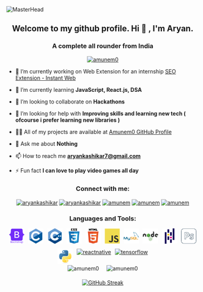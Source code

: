 ![MasterHead](https://user-images.githubusercontent.com/10498744/210012254-234538ff-d198-48aa-8964-37e6fd45d227.gif)
<h2 align="center">Welcome to my github profile. Hi 👋 , I'm Aryan.</h2>
<h3 align="center">A complete all rounder from India</h3>

<p align="center"> <a href="https://github.com/ryo-ma/github-profile-trophy"><img src="https://github-profile-trophy.vercel.app/?username=amunem0" alt="amunem0" /></a> </p>

- 🔭 I’m currently working on Web Extension for an internship <a href="[https://bit.ly/3RqhdFV](https://chromewebstore.google.com/detail/seo-extension-instant-web/bklidobeonicpmmkbkcnaljjbehhgfbl)" target="_blank">SEO Extension - Instant Web</a>

- 🌱 I’m currently learning **JavaScript, React.js, DSA**

- 👯 I’m looking to collaborate on **Hackathons**

- 🤝 I’m looking for help with **Improving skills and learning new tech ( ofcourse i prefer learning new libraries )**

- 👨‍💻 All of my projects are available at <a href="https://github.com/Amunem0" target="_blank">Amunem0 GitHub Profile</a>


- 💬 Ask me about **Nothing**

- 📫 How to reach me **aryankashikar7@gmail.com**

- ⚡ Fun fact **I can love to play video games all day**

<h3 align="center">Connect with me:</h3>
<p align="center">
<a href="https://linkedin.com/in/aryankashikar" target="blank"><img align="center" src="https://raw.githubusercontent.com/rahuldkjain/github-profile-readme-generator/master/src/images/icons/Social/linked-in-alt.svg" alt="aryankashikar" height="30" width="40" /></a>
<a href="https://instagram.com/aryankashikar" target="blank"><img align="center" src="https://raw.githubusercontent.com/rahuldkjain/github-profile-readme-generator/master/src/images/icons/Social/instagram.svg" alt="aryankashikar" height="30" width="40" /></a>
<a href="https://www.codechef.com/users/amunem" target="blank"><img align="center" src="https://cdn.jsdelivr.net/npm/simple-icons@3.1.0/icons/codechef.svg" alt="amunem" height="30" width="40" /></a>
<a href="https://codeforces.com/profile/amunem" target="blank"><img align="center" src="https://raw.githubusercontent.com/rahuldkjain/github-profile-readme-generator/master/src/images/icons/Social/codeforces.svg" alt="amunem" height="30" width="40" /></a>
<a href="https://www.leetcode.com/amunem" target="blank"><img align="center" src="https://raw.githubusercontent.com/rahuldkjain/github-profile-readme-generator/master/src/images/icons/Social/leet-code.svg" alt="amunem" height="30" width="40" /></a>
</p>

<div align="center" >
  <h3 align="center">Languages and Tools:</h3>
  <div style="display: flex; justify-content: center; flex-wrap: wrap; gap: 10px;">
    <a href="https://getbootstrap.com" target="_blank" rel="noreferrer">
      <img src="https://raw.githubusercontent.com/devicons/devicon/master/icons/bootstrap/bootstrap-plain-wordmark.svg" alt="bootstrap" width="40" height="40" />
    </a>
    <a href="https://www.cprogramming.com/" target="_blank" rel="noreferrer">
      <img src="https://raw.githubusercontent.com/devicons/devicon/master/icons/c/c-original.svg" alt="c" width="40" height="40" />
    </a>
    <a href="https://www.w3schools.com/cpp/" target="_blank" rel="noreferrer">
      <img src="https://raw.githubusercontent.com/devicons/devicon/master/icons/cplusplus/cplusplus-original.svg" alt="cplusplus" width="40" height="40" />
    </a>
    <a href="https://www.w3schools.com/css/" target="_blank" rel="noreferrer">
      <img src="https://raw.githubusercontent.com/devicons/devicon/master/icons/css3/css3-original-wordmark.svg" alt="css3" width="40" height="40" />
    </a>
    <a href="https://www.w3.org/html/" target="_blank" rel="noreferrer">
      <img src="https://raw.githubusercontent.com/devicons/devicon/master/icons/html5/html5-original-wordmark.svg" alt="html5" width="40" height="40" />
    </a>
    <a href="https://developer.mozilla.org/en-US/docs/Web/JavaScript" target="_blank" rel="noreferrer">
      <img src="https://raw.githubusercontent.com/devicons/devicon/master/icons/javascript/javascript-original.svg" alt="javascript" width="40" height="40" />
    </a>
    <a href="https://www.mysql.com/" target="_blank" rel="noreferrer">
      <img src="https://raw.githubusercontent.com/devicons/devicon/master/icons/mysql/mysql-original-wordmark.svg" alt="mysql" width="40" height="40" />
    </a>
    <a href="https://nodejs.org" target="_blank" rel="noreferrer">
      <img src="https://raw.githubusercontent.com/devicons/devicon/master/icons/nodejs/nodejs-original-wordmark.svg" alt="nodejs" width="40" height="40" />
    </a>
    <a href="https://pandas.pydata.org/" target="_blank" rel="noreferrer">
      <img src="https://raw.githubusercontent.com/devicons/devicon/2ae2a900d2f041da66e950e4d48052658d850630/icons/pandas/pandas-original.svg" alt="pandas" width="40" height="40" />
    </a>
    <a href="https://www.photoshop.com/en" target="_blank" rel="noreferrer">
      <img src="https://raw.githubusercontent.com/devicons/devicon/master/icons/photoshop/photoshop-line.svg" alt="photoshop" width="40" height="40" />
    </a>
    <a href="https://www.python.org" target="_blank" rel="noreferrer">
      <img src="https://raw.githubusercontent.com/devicons/devicon/master/icons/python/python-original.svg" alt="python" width="40" height="40" />
    </a>
    <a href="https://reactnative.dev/" target="_blank" rel="noreferrer">
      <img src="https://reactnative.dev/img/header_logo.svg" alt="reactnative" width="40" height="40" />
    </a>
    <a href="https://www.tensorflow.org" target="_blank" rel="noreferrer">
      <img src="https://www.vectorlogo.zone/logos/tensorflow/tensorflow-icon.svg" alt="tensorflow" width="40" height="40" />
    </a>
  </div>

  <div style="display: flex; justify-content: center; gap: 20px;">
    <img src="https://github-readme-stats.vercel.app/api/top-langs?username=amunem0&show_icons=true&locale=en&layout=compact" alt="amunem0" />
    <img src="https://github-readme-stats.vercel.app/api?username=amunem0&show_icons=true&locale=en" alt="amunem0" />
  </div>
  <div style="display: flex; justify-content: center; margin-top: 20px;">
    <a href="https://git.io/streak-stats" target="_blank">
      <img src="https://streak-stats.demolab.com/?user=Amunem0&theme=dark" alt="GitHub Streak" />
    </a>
  </div>
</div>


